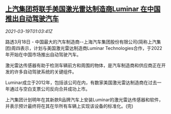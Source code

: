 <!--1616117008000-->
[上汽集团将联手美国激光雷达制造商Luminar 在中国推出自动驾驶汽车](https://cn.reuters.com/article/saic-motor-luminar-autopilot-0319-idCNKBS2BB023)
------

<div><i>2021-03-19T01:03:41Z</i></div><p>路透3月18日 - 中国最大的汽车制造商--上海汽车集团股份有限公司(简称上汽集团)周四表示，计划与美国激光雷达制造商Luminar Technologies合作，于2022年开始在中国市场推出自动驾驶汽车。</p><p>激光雷达传感器有助于检测车辆前方和周围的物体，是汽车制造商和供应商正在开发的许多自动驾驶系统的关键组件。</p><p>Luminar成立于2012年，包括该公司在内，有数家美国激光雷达制造商在过去一年通过与空白支票公司反向合并成功上市。</p><p>上汽集团计划明年在其新款R品牌汽车上安装Luminar的激光雷达传感器和软件，并表示预计最终将在其在华所有车辆上实现该设备的标准化。(完)</p>
